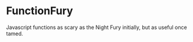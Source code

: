# FunctionFury
Javascript functions as scary as the Night Fury initially, but as useful once tamed.
